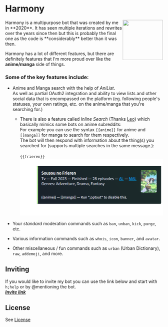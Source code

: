 # Harmony
<img src="https://cdn.discordapp.com/avatars/741592089342640198/4024331a00944bb446f5ca8ac78aad66.png?size=1024" width=128 height=128 align="right">
Harmony is a multipurpose bot that was created by me in **2020**. It has seen multiple iterations and rewrites over the years since then but this is probably the final one as the code is **considerably** better than it was then.


Harmony has a lot of different features, but there are definitely features that I'm more proud over like the **anime/manga** side of things.

### Some of the key features include:

* Anime and Manga search with the help of *AniList*.\
As well as partial OAuth2 integration and ability to view lists and other social data that is encompassed on the platform (eg. following people's statuses, your own ratings, etc. on the anime/manga that you're searching for.)

    * There is also a feature called *Inline Search* (Thanks [Leo](https://github.com/leocx1000)) which basically mimics some bots on anime subreddits:\
    For example you can use the syntax `{{anime}}` for anime and `[[manga]]` for manga to search for them respectively.\
    The bot will then respond with information about the thing(s) you searched for (supports multiple searches in the same message.):\
    \
    `{{frieren}}`\
    ![](images/frieren.png)

* Your *standard* moderation commands such as `ban`, `unban`, `kick`, `purge`, etc.

* Various information commands such as `whois`, `icon`, `banner`, and `avatar`.

* Other miscellaneous / fun commands such as `urban` (Urban Dictionary), `raw`, `addemoji`, and more.

## Inviting
If you would like to invite my bot you can use the link below and start with `h;help` or by @mentioning the bot.\
***[Invite link](https://discord.com/oauth2/authorize?client_id=741592089342640198&scope=bot+applications.commands&permissions=10170482945222)***

## License
See [License](LICENSE)
